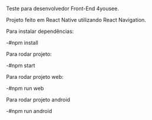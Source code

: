 Teste para desenvolvedor Front-End 4yousee.


Projeto feito em React Native utilizando React Navigation.

Para instalar dependências:

-#npm install

Para rodar projeto:

-#npm start

Para rodar projeto web:

-#npm run web

Para rodar projeto android

-#npm run android



